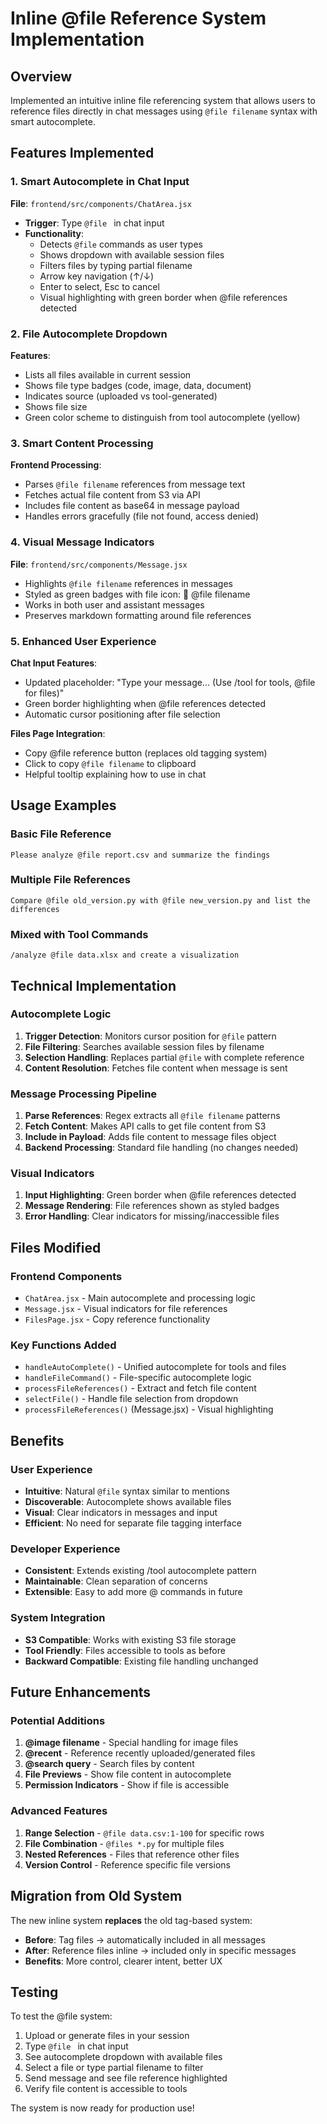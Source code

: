 # Inline @file Reference System Implementation

## Overview

Implemented an intuitive inline file referencing system that allows users to reference files directly in chat messages using `@file filename` syntax with smart autocomplete.

## Features Implemented

### 1. Smart Autocomplete in Chat Input

**File**: `frontend/src/components/ChatArea.jsx`

- **Trigger**: Type `@file ` in chat input
- **Functionality**:
  - Detects `@file` commands as user types
  - Shows dropdown with available session files
  - Filters files by typing partial filename
  - Arrow key navigation (↑/↓)
  - Enter to select, Esc to cancel
  - Visual highlighting with green border when @file references detected

### 2. File Autocomplete Dropdown

**Features**:
- Lists all files available in current session
- Shows file type badges (code, image, data, document)
- Indicates source (uploaded vs tool-generated)
- Shows file size
- Green color scheme to distinguish from tool autocomplete (yellow)

### 3. Smart Content Processing

**Frontend Processing**:
- Parses `@file filename` references from message text
- Fetches actual file content from S3 via API
- Includes file content as base64 in message payload
- Handles errors gracefully (file not found, access denied)

### 4. Visual Message Indicators

**File**: `frontend/src/components/Message.jsx`

- Highlights `@file filename` references in messages
- Styled as green badges with file icon: 📎 @file filename
- Works in both user and assistant messages
- Preserves markdown formatting around file references

### 5. Enhanced User Experience

**Chat Input Features**:
- Updated placeholder: "Type your message... (Use /tool for tools, @file for files)"
- Green border highlighting when @file references detected
- Automatic cursor positioning after file selection

**Files Page Integration**:
- Copy @file reference button (replaces old tagging system)
- Click to copy `@file filename` to clipboard
- Helpful tooltip explaining how to use in chat

## Usage Examples

### Basic File Reference
```
Please analyze @file report.csv and summarize the findings
```

### Multiple File References
```
Compare @file old_version.py with @file new_version.py and list the differences
```

### Mixed with Tool Commands
```
/analyze @file data.xlsx and create a visualization
```

## Technical Implementation

### Autocomplete Logic
1. **Trigger Detection**: Monitors cursor position for `@file` pattern
2. **File Filtering**: Searches available session files by filename
3. **Selection Handling**: Replaces partial `@file` with complete reference
4. **Content Resolution**: Fetches file content when message is sent

### Message Processing Pipeline
1. **Parse References**: Regex extracts all `@file filename` patterns
2. **Fetch Content**: Makes API calls to get file content from S3
3. **Include in Payload**: Adds file content to message files object
4. **Backend Processing**: Standard file handling (no changes needed)

### Visual Indicators
1. **Input Highlighting**: Green border when @file references detected
2. **Message Rendering**: File references shown as styled badges
3. **Error Handling**: Clear indicators for missing/inaccessible files

## Files Modified

### Frontend Components
- `ChatArea.jsx` - Main autocomplete and processing logic
- `Message.jsx` - Visual indicators for file references
- `FilesPage.jsx` - Copy reference functionality

### Key Functions Added
- `handleAutoComplete()` - Unified autocomplete for tools and files
- `handleFileCommand()` - File-specific autocomplete logic
- `processFileReferences()` - Extract and fetch file content
- `selectFile()` - Handle file selection from dropdown
- `processFileReferences()` (Message.jsx) - Visual highlighting

## Benefits

### User Experience
- **Intuitive**: Natural `@file` syntax similar to mentions
- **Discoverable**: Autocomplete shows available files
- **Visual**: Clear indicators in messages and input
- **Efficient**: No need for separate file tagging interface

### Developer Experience
- **Consistent**: Extends existing /tool autocomplete pattern
- **Maintainable**: Clean separation of concerns
- **Extensible**: Easy to add more @ commands in future

### System Integration
- **S3 Compatible**: Works with existing S3 file storage
- **Tool Friendly**: Files accessible to tools as before
- **Backward Compatible**: Existing file handling unchanged

## Future Enhancements

### Potential Additions
1. **@image filename** - Special handling for image files
2. **@recent** - Reference recently uploaded/generated files
3. **@search query** - Search files by content
4. **File Previews** - Show file content in autocomplete
5. **Permission Indicators** - Show if file is accessible

### Advanced Features
1. **Range Selection** - `@file data.csv:1-100` for specific rows
2. **File Combination** - `@files *.py` for multiple files
3. **Nested References** - Files that reference other files
4. **Version Control** - Reference specific file versions

## Migration from Old System

The new inline system **replaces** the old tag-based system:

- **Before**: Tag files → automatically included in all messages
- **After**: Reference files inline → included only in specific messages
- **Benefits**: More control, clearer intent, better UX

## Testing

To test the @file system:

1. Upload or generate files in your session
2. Type `@file ` in chat input
3. See autocomplete dropdown with available files
4. Select a file or type partial filename to filter
5. Send message and see file reference highlighted
6. Verify file content is accessible to tools

The system is now ready for production use!